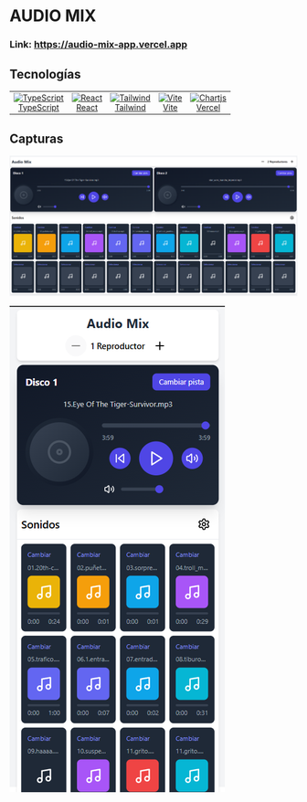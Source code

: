 # AUDIO MIX


### Link: https://audio-mix-app.vercel.app


## Tecnologías
<table align="center">
  <tr>
    <td align="center">
      <a href="https://www.typescriptlang.org/">
        <img src="https://res.cloudinary.com/dt8zu6zzd/logos/TypeScript.png" alt="TypeScript" width="50" height="50"><br>
        TypeScript
      </a>
    </td>
    <td align="center">
      <a href="https://es.react.dev/">
        <img src="https://brandslogos.com/wp-content/uploads/thumbs/react-logo.png" alt="React" width="50" height="50"><br>
        React
      </a>
    </td>
    <td align="center">
      <a href="https://tailwindcss.com/">
      <img src="https://files.raycast.com/50kq86d4gic47z6jp02htuxx2s4u" alt="Tailwind" width="50" height="50"><br>
        Tailwind
      </a>
    </td>  
    <td align="center">
      <a href="https://vite.dev/">
      <img src="https://vite.dev/logo.svg" alt="Vite" width="50" height="50"><br>
        Vite
      </a>
    </td>
    <td align="center">
      <a href="https://vercel.com/">
      <img src="https://assets.vercel.com/image/upload/v1588805858/repositories/vercel/logo.png" alt="Chartjs" width="50" height="50" ><br>
        Vercel
      </a>
    </td>
  </tr>
</table>

## Capturas

![Imagen 1](public/preview/audio-mix-1.png)

![Imagen 2](public/preview/audio-mix-2.png)

